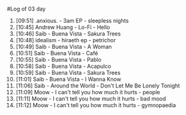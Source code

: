 #Log of 03 day

1. [09:51] .anxious. - 3am EP - sleepless nights
1. [10:45] Andrew Huang - Lo-Fi - Hello
1. [10:46] Saib - Buena Vista - Sakura Trees
1. [10:48] idealism - hiraeth ep - petrichor
1. [10:49] Saib - Buena Vista - A Woman
1. [10:51] Saib - Buena Vista - Café
1. [10:55] Saib - Buena Vista - Pablo
1. [10:58] Saib - Buena Vista - Acapulco
1. [10:59] Saib - Buena Vista - Sakura Trees
1. [11:01] Saib - Buena Vista - I Wanna Know
1. [11:06] Saib - Around the World - Don't Let Me Be Lonely Tonight
1. [11:09] Moow - I can't tell you how much it hurts - people
1. [11:11] Moow - I can't tell you how much it hurts - bad mood
1. [11:12] Moow - I can't tell you how much it hurts - gymnopaedia
